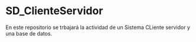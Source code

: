 # SD_ClienteServidor
En este repositorio se trbajará la actividad de un Sistema CLiente servidor y una base de datos.
